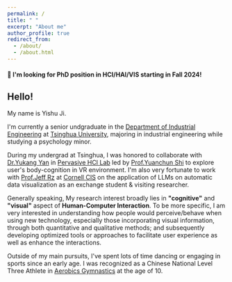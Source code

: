 ```yaml
---
permalink: /
title: " "
excerpt: "About me"
author_profile: true
redirect_from: 
  - /about/
  - /about.html
---
```


#### 📢 I'm looking for PhD position in HCI/HAI/VIS starting in Fall 2024!

## Hello!
My name is Yishu Ji.

I'm currently a senior undgraduate in the [Department of Industrial Engineering](https://www.ie.tsinghua.edu.cn/) at [Tsinghua University](https://www.tsinghua.edu.cn/en/), majoring in industrial engineering while studying a psychology minor. 

During my undergrad at Tsinghua, I was honored to collaborate with [Dr.Yukang Yan](https://yukangyan.info/) in [Pervasive HCI Lab](https://pi.cs.tsinghua.edu.cn/) led by [Prof.Yuanchun Shi](https://www.cs.tsinghua.edu.cn/csen/info/1180/4037.htm) to explore user's body-cognition in VR environment. I'm also very fortunate to work with [Prof.Jeff Rz](https://jeffrz.com) at [Cornell CIS](https://cis.cornell.edu/) on the application of LLMs on automatic data visualization as an exchange student & visiting researcher.

Generally speaking, My research interest broadly lies in **"cognitive"** and **"visual"** aspect of **Human-Computer Interaction**. To be more specific, I am very interested in understanding how people would perceive/behave when using new technology, especially those incorporating visual information, through both quantitative and qualitative methods; and subsequently developing optimized tools or approaches to facilitate user experience as well as enhance the interactions.


Outside of my main pursuits, I've spent lots of time dancing or engaging in sports since an early age. I was recognized as a Chinese National Level Three Athlete in [Aerobics Gymnastics](https://en.wikipedia.org/wiki/Aerobic_gymnastics) at the age of 10.



